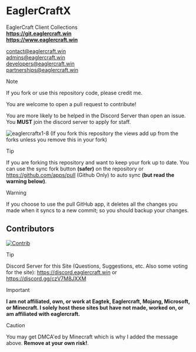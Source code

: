 # EaglerCraftX
EaglerCraft Client Collections  
**https://git.eaglercraft.win**  
**https://www.eaglercraft.win**  

contact@eaglercraft.win  
admins@eaglercraft.win  
developers@eaglercraft.win  
partnerships@eaglercraft.win

> [!NOTE]
> If you fork or use this repository code, please credit me.

You are welcome to open a pull request to contribute!

You are more likely to be helped in the Discord Server than open an issue. You **MUST** join the discord server to apply for staff.

<p align="left"> <img src="https://komarev.com/ghpvc/?username=eaglercraftx1-8&label=Repository%20views&color=0e75b6&style=flat" alt="eaglercraftx1-8" /> (If you fork this repository the views add up from the forks unless you remove this in your fork)</p>

> [!TIP]
> If you are forking this repository and want to keep your fork up to date. You can use the sync fork button **(safer)** on the repository or https://github.com/apps/pull (Github Only) to auto sync **(but read the warning below)**.

> [!WARNING]
> If you choose to use the pull GitHub app, it deletes all the changes you made when it syncs to a new commit; so you should backup your changes.

## Contributors
[![Contrib](https://contrib.rocks/image?repo=eaglercraftx1-8/eaglercraftx1-8.github.io)](https://github.com/eaglercraftx1-8/eaglercraftx1-8.github.io/graphs/contributors)

> [!TIP]
> Discord Server for this Site (Questions, Suggestions, etc. Also some voting for the site): https://discord.eaglercraft.win or https://discord.gg/czV7M8JXXM

> [!IMPORTANT]
> **I am not affiliated, own, or work at Eagtek, Eaglercraft, Mojang, Microsoft, or Minecraft. I solely host these sites but have not made, worked on, or am affiliated with eaglercraft.**

> [!CAUTION]
> You may get DMCA'ed by Minecraft which is why I added the message above. **Remove at your own risk!**.
  
